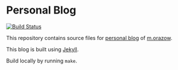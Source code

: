 # Personal Blog

[![Build Status](https://img.shields.io/travis/morazow/blog.morazow.com.svg?style=flat-square)][travis]

This repository contains source files for [personal blog][blog] of
[m.orazow][morazow].

This blog is built using [Jekyll](https://github.com/jekyll/jekyll).

Build locally by running `make`.

[travis]: https://travis-ci.org/morazow/blog.morazow.com
[blog]: https://blog.morazow.com
[morazow]: https://morazow.com
